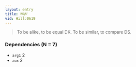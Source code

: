 ```yaml
---
layout: entry
title: མཉམ་
vid: Hill:0619
---
```

> To be alike, to be equal DK\. To be similar, to compare DS\.


### Dependencies (N = 7)
* `arg1` 2
* `aux` 2
